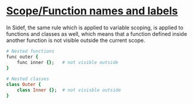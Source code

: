 [1]: http://rosettacode.org/wiki/Scope/Function_names_and_labels

# [Scope/Function names and labels][1]

In Sidef, the same rule which is applied to variable scoping, is applied to functions and classes as well, which means that a function defined inside another function is not visible outside the current scope.

```ruby
# Nested functions
func outer {
    func inner {};   # not visible outside
}
 
# Nested classes
class Outer {
    class Inner {};  # not visisble outside
}
```
